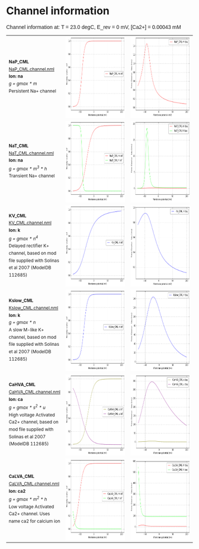 Channel information
===================
    
<p style="font-family:arial">Channel information at: T = 23.0 degC, E_rev = 0 mV, [Ca2+] = 0.00043 mM</p>

<table>
    <tr>
<td width="120px">
            <sup><b>NaP_CML</b><br/>
            <a href="../NaP_CML.channel.nml">NaP_CML.channel.nml</a><br/>
            <b>Ion: na</b><br/>
            <i>g = gmax * m </i><br/>
            Persistent Na+ channel</sup>
</td>
<td>
<a href="NaP_CML.inf.png"><img alt="NaP_CML steady state" src="NaP_CML.inf.png" height="220"/></a>
</td>
<td>
<a href="NaP_CML.tau.png"><img alt="NaP_CML time course" src="NaP_CML.tau.png" height="220"/></a>
</td>
</tr>
    <tr>
<td width="120px">
            <sup><b>NaT_CML</b><br/>
            <a href="../NaT_CML.channel.nml">NaT_CML.channel.nml</a><br/>
            <b>Ion: na</b><br/>
            <i>g = gmax * m<sup>3</sup> * h </i><br/>
            Transient Na+ channel</sup>
</td>
<td>
<a href="NaT_CML.inf.png"><img alt="NaT_CML steady state" src="NaT_CML.inf.png" height="220"/></a>
</td>
<td>
<a href="NaT_CML.tau.png"><img alt="NaT_CML time course" src="NaT_CML.tau.png" height="220"/></a>
</td>
</tr>
    <tr>
<td width="120px">
            <sup><b>KV_CML</b><br/>
            <a href="../KV_CML.channel.nml">KV_CML.channel.nml</a><br/>
            <b>Ion: k</b><br/>
            <i>g = gmax * n<sup>4</sup> </i><br/>
            Delayed rectifier K+ channel, based on mod file supplied with Solinas et al 2007 (ModelDB 112685)</sup>
</td>
<td>
<a href="KV_CML.inf.png"><img alt="KV_CML steady state" src="KV_CML.inf.png" height="220"/></a>
</td>
<td>
<a href="KV_CML.tau.png"><img alt="KV_CML time course" src="KV_CML.tau.png" height="220"/></a>
</td>
</tr>
    <tr>
<td width="120px">
            <sup><b>Kslow_CML</b><br/>
            <a href="../Kslow_CML.channel.nml">Kslow_CML.channel.nml</a><br/>
            <b>Ion: k</b><br/>
            <i>g = gmax * n </i><br/>
            A slow M-like K+ channel, based on mod file supplied with Solinas et al 2007 (ModelDB 112685)</sup>
</td>
<td>
<a href="Kslow_CML.inf.png"><img alt="Kslow_CML steady state" src="Kslow_CML.inf.png" height="220"/></a>
</td>
<td>
<a href="Kslow_CML.tau.png"><img alt="Kslow_CML time course" src="Kslow_CML.tau.png" height="220"/></a>
</td>
</tr>
    <tr>
<td width="120px">
            <sup><b>CaHVA_CML</b><br/>
            <a href="../CaHVA_CML.channel.nml">CaHVA_CML.channel.nml</a><br/>
            <b>Ion: ca</b><br/>
            <i>g = gmax * s<sup>2</sup> * u </i><br/>
            High voltage Activated Ca2+ channel, based on mod file supplied with Solinas et al 2007 (ModelDB 112685)</sup>
</td>
<td>
<a href="CaHVA_CML.inf.png"><img alt="CaHVA_CML steady state" src="CaHVA_CML.inf.png" height="220"/></a>
</td>
<td>
<a href="CaHVA_CML.tau.png"><img alt="CaHVA_CML time course" src="CaHVA_CML.tau.png" height="220"/></a>
</td>
</tr>
    <tr>
<td width="120px">
            <sup><b>CaLVA_CML</b><br/>
            <a href="../CaLVA_CML.channel.nml">CaLVA_CML.channel.nml</a><br/>
            <b>Ion: ca2</b><br/>
            <i>g = gmax * m<sup>2</sup> * h </i><br/>
            Low voltage Activated Ca2+ channel. Uses name ca2 for calcium ion</sup>
</td>
<td>
<a href="CaLVA_CML.inf.png"><img alt="CaLVA_CML steady state" src="CaLVA_CML.inf.png" height="220"/></a>
</td>
<td>
<a href="CaLVA_CML.tau.png"><img alt="CaLVA_CML time course" src="CaLVA_CML.tau.png" height="220"/></a>
</td>
</tr>
</table>

